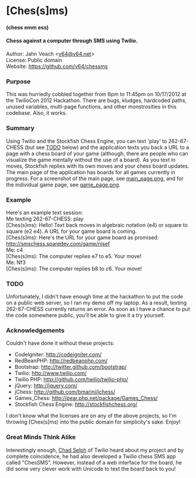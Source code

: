 # [Ches(s]ms)
#### (chess emm ess)
#### Chess against a computer through SMS using Twilio.

Author: Jahn Veach &lt;v64@v64.net&gt;  
License: Public domain  
Website: https://github.com/v64/chessms  

### Purpose
This was hurriedly cobbled together from 6pm to 11:45pm on 10/17/2012 at the TwilioCon 2012 Hackathon. There are bugs, kludges, hardcoded paths, unused variables, multi-page functions, and other monstrosities in this codebase. Also, it works.

### Summary
Using Twilio and the Stockfish Chess Engine, you can text 'play' to 262-67-CHESS (but see [TODO](#todo) below) and the application texts you back a URL to a page with a chess board of your game (although, there are people who can visualize the game mentally without the use of a board). As you text in moves, Stockfish replies with its own moves and your chess board updates. The main page of the application has boards for all games currently in progress. For a screenshot of the main page, see [main_page.png](https://raw.github.com/v64/chessms/master/main_page.png), and for the individual game page, see [game_page.png](https://raw.github.com/v64/chessms/master/game_page.png).

### Example
Here's an example text session:  
Me texting 262-67-CHESS: play  
[Ches(s]ms): Hello! Text back moves in algebraic notation (e4) or square to square (e2 e4). A URL for your game board is coming.  
[Ches(s]ms): Here's the URL for your game board as promised: http://smschess.sparedev.com/game/njsef  
Me: c4  
[Ches(s]ms): The computer replies e7 to e5. Your move!  
Me: Nf3  
[Ches(s]ms): The computer replies b8 to c6. Your move!  

### TODO
Unfortunately, I didn't have enough time at the hackathon to put the code on a public web server, so I ran my demo off my laptop. As a result, texting 262-67-CHESS currently returns an error. As soon as I have a chance to put the code somewhere public, you'll be able to give it a try yourself.

### Acknowledgements
Couldn't have done it without these projects:

* CodeIgniter: http://codeigniter.com/
* RedBeanPHP: http://redbeanphp.com/
* Bootstrap: http://twitter.github.com/bootstrap/
* Twilio: http://www.twilio.com/
* Twilio PHP: http://github.com/twilio/twilio-php/
* jQuery: http://jquery.com/
* jChess: http://github.com/bmarini/jchess/
* Games_Chess: http://pear.php.net/package/Games_Chess/
* Stockfish Chess Engine: http://stockfishchess.org/

I don't know what the licenses are on any of the above projects, so I'm throwing [Ches(s]ms) into the public domain for simplicity's sake. Enjoy!

### Great Minds Think Alike
Interestingly enough, [Chad Selph](https://github.com/chadselph) of Twilio heard about my project and by complete coincidence, he had also developed a Twilio chess SMS app called "ChesSMS". However, instead of a web interface for the board, he did some very clever work with Unicode to text the board back to you!
